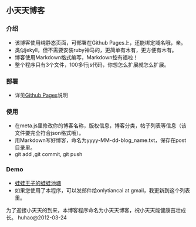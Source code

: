 ## 小天天博客

### 介绍
* 该博客使用纯静态页面，可部署在Github Pages上，还能绑定域名哦，亲。
* 类似jekyll，但不需要安装ruby神马的，更简单有木有，更方便有木有。
* 博客使用Markdown格式编写，Markdown控有福啦！
* 整个程序只有3个文件，100多行js代码，你想怎么扩展就怎么扩展。

### 部署
* 详见[Github Pages](http://pages.github.com/)说明

### 使用
* 在meta.js里修改你的博客名称，版权信息，博客分类，帖子列表等信息（该文件要完全符合json格式哦）。
* 用Markdown写好博客，命名为yyyy-MM-dd-blog_name.txt，保存在post目录里。
* git add ,git commit, git push

### Demo 
* [蛙蛙王子的蛙蛙池塘](http://huhao.me)
* 如果您使用了本程序，可以发邮件给onlytiancai at gmail，我更新到这个列表里。

为了迎接小天天的到来，本博客程序命名为小天天博客，祝小天天能健康茁壮成长。 huhao@2012-03-24
